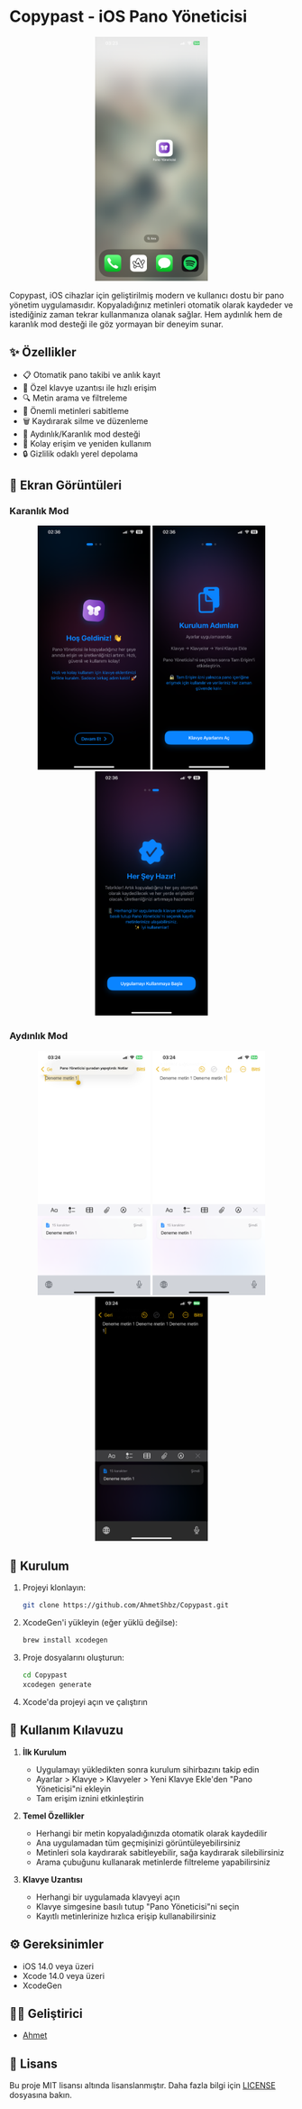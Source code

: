 # Copypast - iOS Pano Yöneticisi

<p align="center">
  <img src="foto/IMG_2231.PNG" width="200" alt="App Icon">
</p>

Copypast, iOS cihazlar için geliştirilmiş modern ve kullanıcı dostu bir pano yönetim uygulamasıdır. Kopyaladığınız metinleri otomatik olarak kaydeder ve istediğiniz zaman tekrar kullanmanıza olanak sağlar. Hem aydınlık hem de karanlık mod desteği ile göz yormayan bir deneyim sunar.

## ✨ Özellikler

- 📋 Otomatik pano takibi ve anlık kayıt
- 📱 Özel klavye uzantısı ile hızlı erişim
- 🔍 Metin arama ve filtreleme
- 📌 Önemli metinleri sabitleme
- 🗑️ Kaydırarak silme ve düzenleme
- 🌙 Aydınlık/Karanlık mod desteği
- 🔄 Kolay erişim ve yeniden kullanım
- 🔒 Gizlilik odaklı yerel depolama

## 📱 Ekran Görüntüleri

### Karanlık Mod
<p align="center">
  <img src="foto/IMG_2227.PNG" width="200" alt="Light Mode 1">
  <img src="foto/IMG_2228.PNG" width="200" alt="Light Mode 2">
  <img src="foto/IMG_2229.PNG" width="200" alt="Light Mode 3">
</p>

### Aydınlık Mod
<p align="center">
  <img src="foto/IMG_2243.PNG" width="200" alt="Dark Mode 1">
  <img src="foto/IMG_2244.PNG" width="200" alt="Dark Mode 2">
  <img src="foto/IMG_2245.PNG" width="200" alt="Dark Mode 3">
</p>

## 🚀 Kurulum

1. Projeyi klonlayın:
   ```bash
   git clone https://github.com/AhmetShbz/Copypast.git
   ```

2. XcodeGen'i yükleyin (eğer yüklü değilse):
   ```bash
   brew install xcodegen
   ```

3. Proje dosyalarını oluşturun:
   ```bash
   cd Copypast
   xcodegen generate
   ```

4. Xcode'da projeyi açın ve çalıştırın

## 📖 Kullanım Kılavuzu

1. **İlk Kurulum**
   - Uygulamayı yükledikten sonra kurulum sihirbazını takip edin
   - Ayarlar > Klavye > Klavyeler > Yeni Klavye Ekle'den "Pano Yöneticisi"ni ekleyin
   - Tam erişim iznini etkinleştirin

2. **Temel Özellikler**
   - Herhangi bir metin kopyaladığınızda otomatik olarak kaydedilir
   - Ana uygulamadan tüm geçmişinizi görüntüleyebilirsiniz
   - Metinleri sola kaydırarak sabitleyebilir, sağa kaydırarak silebilirsiniz
   - Arama çubuğunu kullanarak metinlerde filtreleme yapabilirsiniz

3. **Klavye Uzantısı**
   - Herhangi bir uygulamada klavyeyi açın
   - Klavye simgesine basılı tutup "Pano Yöneticisi"ni seçin
   - Kayıtlı metinlerinize hızlıca erişip kullanabilirsiniz

## ⚙️ Gereksinimler

- iOS 14.0 veya üzeri
- Xcode 14.0 veya üzeri
- XcodeGen

## 👨‍💻 Geliştirici

- [Ahmet](https://github.com/AhmetShbz)

## 📄 Lisans

Bu proje MIT lisansı altında lisanslanmıştır. Daha fazla bilgi için [LICENSE](LICENSE) dosyasına bakın. 